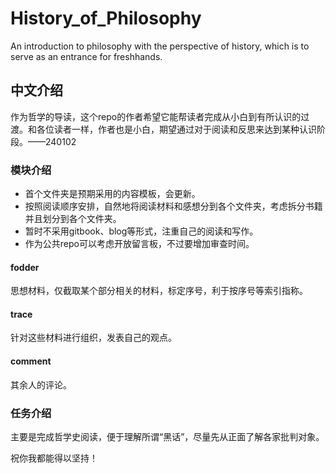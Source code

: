 # History_of_Philosophy
An introduction to philosophy with the perspective of history, which is to serve as an entrance for freshhands.

## 中文介绍
作为哲学的导读，这个repo的作者希望它能帮读者完成从小白到有所认识的过渡。和各位读者一样，作者也是小白，期望通过对于阅读和反思来达到某种认识阶段。——240102
### 模块介绍
- 首个文件夹是预期采用的内容模板，会更新。
- 按照阅读顺序安排，自然地将阅读材料和感想分到各个文件夹，考虑拆分书籍并且划分到各个文件夹。
- 暂时不采用gitbook、blog等形式，注重自己的阅读和写作。
- 作为公共repo可以考虑开放留言板，不过要增加审查时间。
#### fodder
思想材料，仅截取某个部分相关的材料，标定序号，利于按序号等索引指称。
#### trace
针对这些材料进行组织，发表自己的观点。
#### comment
其余人的评论。
### 任务介绍
主要是完成哲学史阅读，便于理解所谓“黑话”，尽量先从正面了解各家批判对象。

祝你我都能得以坚持！

